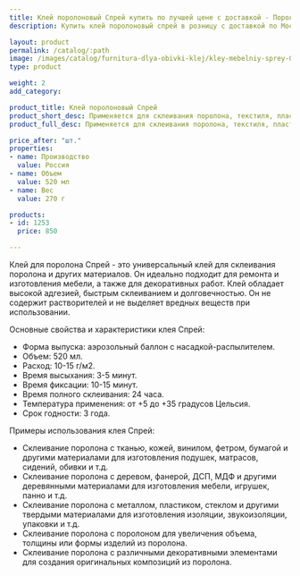 ```yaml
---
title: Клей поролоновый Спрей купить по лучшей цене с доставкой - Поролоныч
description: Купить клей поролоновый спрей в розницу с доставкой по Москве в интернет-магазине Поролоныча.

layout: product
permalink: /catalog/:path
image: /images/catalog/furnitura-dlya-obivki-klej/kley-mebelniy-sprey-01_1600w.jpg
type: product

weight: 2
add_category: 

product_title: Клей поролоновый Спрей
product_short_desc: Применяется для склеивания поролона, текстиля, пластика как между собой так и к деревянным и металлическим конструкциям.
product_full_desc: Применяется для склеивания поролона, текстиля, пластика как между собой так и к деревянным и металлическим конструкциям.

price_after: "шт."
properties:
- name: Производство
  value: Россия
- name: Объем
  value: 520 мл
- name: Вес
  value: 270 г

products:
- id: 1253
  price: 850

---
```

Клей для поролона Спрей - это универсальный клей для склеивания поролона и других материалов. Он идеально подходит для ремонта и изготовления мебели, а также для декоративных работ. Клей обладает высокой адгезией, быстрым склеиванием и долговечностью. Он не содержит растворителей и не выделяет вредных веществ при использовании.

Основные свойства и характеристики клея Спрей:

- Форма выпуска: аэрозольный баллон с насадкой-распылителем.
- Объем: 520 мл.
- Расход: 10-15 г/м2.
- Время высыхания: 3-5 минут.
- Время фиксации: 10-15 минут.
- Время полного склеивания: 24 часа.
- Температура применения: от +5 до +35 градусов Цельсия.
- Срок годности: 3 года.

Примеры использования клея Спрей:

- Склеивание поролона с тканью, кожей, винилом, фетром, бумагой и другими материалами для изготовления подушек, матрасов, сидений, обивки и т.д.
- Склеивание поролона с деревом, фанерой, ДСП, МДФ и другими деревянными материалами для изготовления мебели, игрушек, панно и т.д.
- Склеивание поролона с металлом, пластиком, стеклом и другими твердыми материалами для изготовления изоляции, звукоизоляции, упаковки и т.д.
- Склеивание поролона с поролоном для увеличения объема, толщины или формы изделий из поролона.
- Склеивание поролона с различными декоративными элементами для создания оригинальных композиций из поролона.